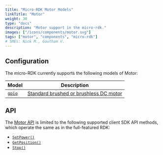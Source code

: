 ```yaml
---
title: "Micro-RDK Motor Models"
linkTitle: "Motor"
weight: 30
type: "docs"
description: "Motor support in the micro-rdk."
images: ["/icons/components/motor.svg"]
tags: ["motor", "components", "micro-rdk"]
# SMEs: Nick M., Gautham V.
---
```


## Configuration

The micro-RDK currently supports the following models of Motor:

<!-- prettier-ignore -->
| Model             | Description                                                                      |
| ----------------- | -------------------------------------------------------------------------------- |
| [`gpio`](./gpio/) | [Standard brushed or brushless DC motor](https://en.wikipedia.org/wiki/DC_motor) |

## API

The [Motor API](/components/motor/#api) is limited to the following supported client SDK API methods, which operate the same as in the full-featured RDK:

- [`SetPower()`](/components/motor/#setpower)
- [`GetPosition()`](/components/motor/#getposition)
- [`Stop()`](/components/motor/#stop)
